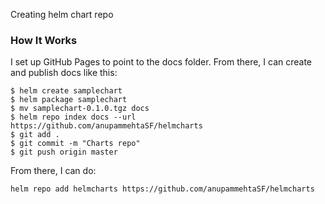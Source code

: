 Creating helm chart repo



### How It Works
I set up GitHub Pages to point to the docs folder. From there, I can create and publish docs like this:

```console
$ helm create samplechart
$ helm package samplechart
$ mv samplechart-0.1.0.tgz docs
$ helm repo index docs --url https://github.com/anupammehtaSF/helmcharts
$ git add .
$ git commit -m "Charts repo"
$ git push origin master
```

From there, I can do:
```
helm repo add helmcharts https://github.com/anupammehtaSF/helmcharts
```
